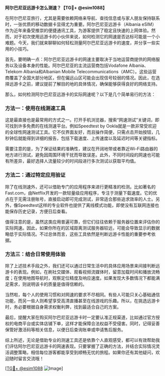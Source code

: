 **阿尔巴尼亚远游卡怎么测速？【TG💪+ @esim1088】**

在阿尔巴尼亚旅行，尤其是需要依赖网络来导航、查找信息或与家人朋友保持联系时，一张优质的移动数据卡显得尤为重要。阿尔巴尼亚远游卡（Albania eSIM）作为近年来备受推崇的便捷通讯工具，为游客提供了稳定且快速的上网体验。然而，对于初次使用远游卡的小伙伴来说，如何检测它的网速是否达标可能是一个小难题。今天，我们就来聊聊如何轻松测量阿尔巴尼亚远游卡的速度，并分享一些实用的小技巧。

首先，要明确一点：阿尔巴尼亚远游卡的网速主要取决于当地运营商提供的网络服务以及设备本身的性能。阿尔巴尼亚的主流运营商包括Vodafone Albania、Telekom Albania和Albanian Mobile Telecommunications（AMC）。这些运营商覆盖了全国大部分地区，但在偏远山区可能会出现信号较弱的情况。因此，在选择远游卡之前，建议提前了解目的地的具体情况，确保能够获得良好的网络支持。

那么，如何检测阿尔巴尼亚远游卡的实际网速呢？以下是几个简单易行的方法：

### 方法一：使用在线测速工具

这是最直接也是最常用的方式之一。打开手机浏览器，搜索“网速测试”关键词，即可找到许多免费的在线测速平台。例如Speedtest by Ookla就是一款非常受欢迎的全球性网速测试工具。它不仅界面友好，而且操作简便，只需点击开始按钮，几秒钟后就能得到详细的报告，包括下载速度、上传速度以及延迟时间等关键指标。

需要注意的是，为了保证结果的准确性，建议在开阔地带或者靠近Wi-Fi路由器的地方进行测试，避免因周围环境干扰而导致误差。此外，不同时间段的网速也可能有所差异，最好选择人流量较少的时间段进行多次测试以获取平均值。

### 方法二：通过特定应用验证

除了在线测速外，还可以借助专门的应用程序来进行更精准的检测。比如著名的Fast.com，由Netflix开发的一款轻量级应用程序，专注于测量下载速度。它的优点在于无需注册账号，直接启动即可完成测试，非常适合那些追求效率的人士。另外，像Speedtest这样的专业软件也提供了离线模式功能，即使没有互联网连接也能保存历史记录，方便日后查看。

值得注意的是，虽然这类应用普遍可靠，但它们往往依赖于服务器位置来评估你的实际网速。因此，如果你所在的区域距离测试服务器较远，可能会导致显示的数据略低于实际情况。不过总体而言，这些工具依然是判断远游卡性能的重要参考依据。

### 方法三：结合日常使用体验

除了上述技术手段之外，我们还可以通过日常生活中的具体应用场景来间接判断远游卡的表现。例如，在刷社交媒体、观看视频流媒体时，留意加载时间和播放流畅度；在使用地图导航时，观察定位精度及响应速度。如果发现大多数情况下都能满足需求，则说明该卡的质量是值得信赖的。

当然啦，每个人的使用习惯和对网速的要求不尽相同。有些人可能只关心基础通信功能，而另一些人则希望享受高清直播甚至在线游戏的乐趣。所以，在挑选远游卡时，务必要根据自身需求权衡利弊，找到最适合自己的方案。

最后，提醒大家在购买阿尔巴尼亚远游卡时一定要认准正规渠道，比如通过官方授权的电商平台或实体店铺下单，这样才能保障合法权益不受侵害。同时，记得妥善保管好激活码等相关信息，以便日后查询账单或申请售后服务。

综上所述，无论是借助专业的测速工具还是依靠个人直观感受，都可以有效帮助我们评估阿尔巴尼亚远游卡的网速表现。只要掌握了正确的方法，并结合实际情况灵活调整策略，相信每位游客都能享受到顺畅无忧的旅程。如果你还有其他疑问，欢迎随时留言交流哦！

[[TG💪+ @esim1088](https://t.me/s/esim1088) ![Image](https://i.postimg.cc/4NQfJmqS/Snipaste-2025-05-13-00-14-12.png)]
